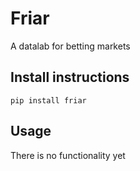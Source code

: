 # Friar

A datalab for betting markets

## Install instructions

    pip install friar

## Usage

There is no functionality yet
